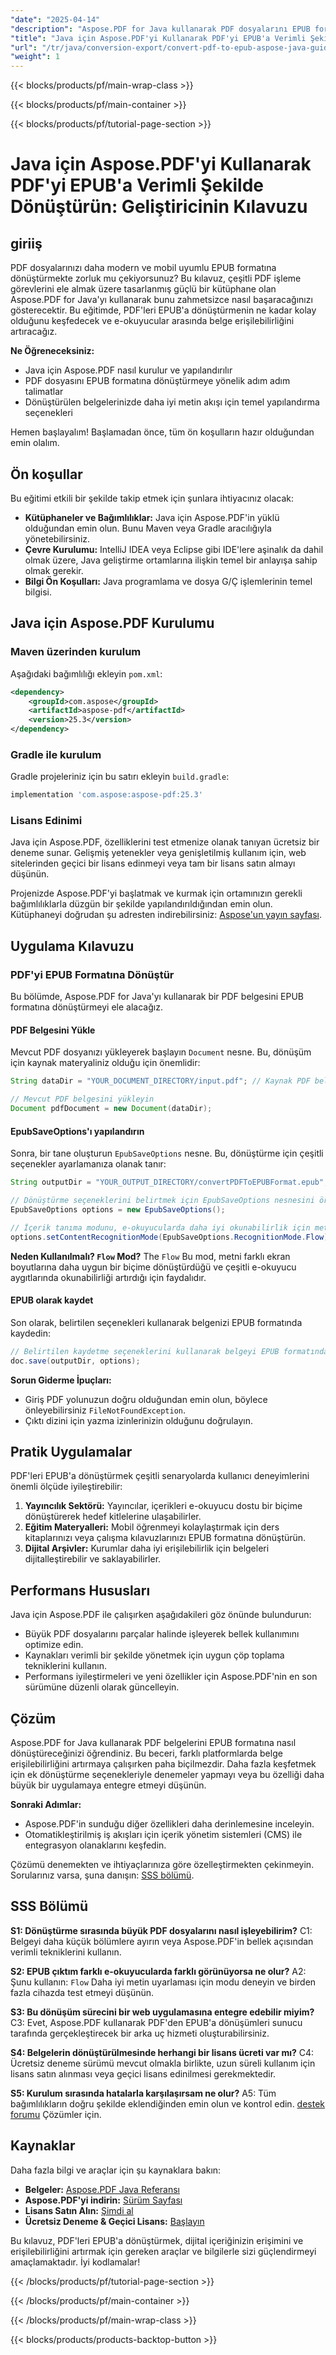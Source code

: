```yaml
---
"date": "2025-04-14"
"description": "Aspose.PDF for Java kullanarak PDF dosyalarını EPUB formatına nasıl dönüştüreceğinizi öğrenin. Bu kılavuz, dönüştürülen belgelerdeki metin akışını optimize etmek için adım adım talimatlar, temel yapılandırma seçenekleri ve ipuçları sağlar."
"title": "Java için Aspose.PDF'yi Kullanarak PDF'yi EPUB'a Verimli Şekilde Dönüştürün&#58; Bir Geliştiricinin Kılavuzu"
"url": "/tr/java/conversion-export/convert-pdf-to-epub-aspose-java-guide/"
"weight": 1
---
```


{{< blocks/products/pf/main-wrap-class >}}

{{< blocks/products/pf/main-container >}}

{{< blocks/products/pf/tutorial-page-section >}}
# Java için Aspose.PDF'yi Kullanarak PDF'yi EPUB'a Verimli Şekilde Dönüştürün: Geliştiricinin Kılavuzu

## giriiş

PDF dosyalarınızı daha modern ve mobil uyumlu EPUB formatına dönüştürmekte zorluk mu çekiyorsunuz? Bu kılavuz, çeşitli PDF işleme görevlerini ele almak üzere tasarlanmış güçlü bir kütüphane olan Aspose.PDF for Java'yı kullanarak bunu zahmetsizce nasıl başaracağınızı gösterecektir. Bu eğitimde, PDF'leri EPUB'a dönüştürmenin ne kadar kolay olduğunu keşfedecek ve e-okuyucular arasında belge erişilebilirliğini artıracağız.

**Ne Öğreneceksiniz:**
- Java için Aspose.PDF nasıl kurulur ve yapılandırılır
- PDF dosyasını EPUB formatına dönüştürmeye yönelik adım adım talimatlar
- Dönüştürülen belgelerinizde daha iyi metin akışı için temel yapılandırma seçenekleri

Hemen başlayalım! Başlamadan önce, tüm ön koşulların hazır olduğundan emin olalım.

## Ön koşullar
Bu eğitimi etkili bir şekilde takip etmek için şunlara ihtiyacınız olacak:

- **Kütüphaneler ve Bağımlılıklar:** Java için Aspose.PDF'in yüklü olduğundan emin olun. Bunu Maven veya Gradle aracılığıyla yönetebilirsiniz.
- **Çevre Kurulumu:** IntelliJ IDEA veya Eclipse gibi IDE'lere aşinalık da dahil olmak üzere, Java geliştirme ortamlarına ilişkin temel bir anlayışa sahip olmak gerekir.
- **Bilgi Ön Koşulları:** Java programlama ve dosya G/Ç işlemlerinin temel bilgisi.

## Java için Aspose.PDF Kurulumu

### Maven üzerinden kurulum
Aşağıdaki bağımlılığı ekleyin `pom.xml`:

```xml
<dependency>
    <groupId>com.aspose</groupId>
    <artifactId>aspose-pdf</artifactId>
    <version>25.3</version>
</dependency>
```

### Gradle ile kurulum
Gradle projeleriniz için bu satırı ekleyin `build.gradle`:

```gradle
implementation 'com.aspose:aspose-pdf:25.3'
```

### Lisans Edinimi
Java için Aspose.PDF, özelliklerini test etmenize olanak tanıyan ücretsiz bir deneme sunar. Gelişmiş yetenekler veya genişletilmiş kullanım için, web sitelerinden geçici bir lisans edinmeyi veya tam bir lisans satın almayı düşünün.

Projenizde Aspose.PDF'yi başlatmak ve kurmak için ortamınızın gerekli bağımlılıklarla düzgün bir şekilde yapılandırıldığından emin olun. Kütüphaneyi doğrudan şu adresten indirebilirsiniz: [Aspose'un yayın sayfası](https://releases.aspose.com/pdf/java/).

## Uygulama Kılavuzu

### PDF'yi EPUB Formatına Dönüştür
Bu bölümde, Aspose.PDF for Java'yı kullanarak bir PDF belgesini EPUB formatına dönüştürmeyi ele alacağız.

#### PDF Belgesini Yükle
Mevcut PDF dosyanızı yükleyerek başlayın `Document` nesne. Bu, dönüşüm için kaynak materyaliniz olduğu için önemlidir:

```java
String dataDir = "YOUR_DOCUMENT_DIRECTORY/input.pdf"; // Kaynak PDF belgesine giden yol

// Mevcut PDF belgesini yükleyin
Document pdfDocument = new Document(dataDir);
```

#### EpubSaveOptions'ı yapılandırın
Sonra, bir tane oluşturun `EpubSaveOptions` nesne. Bu, dönüştürme için çeşitli seçenekler ayarlamanıza olanak tanır:

```java
String outputDir = "YOUR_OUTPUT_DIRECTORY/convertPDFToEPUBFormat.epub"; // Dönüştürülen EPUB dosyasını kaydetme yolu

// Dönüştürme seçeneklerini belirtmek için EpubSaveOptions nesnesini örneklendirin
EpubSaveOptions options = new EpubSaveOptions();

// İçerik tanıma modunu, e-okuyucularda daha iyi okunabilirlik için metin akışını ayarlayan 'Akış' olarak ayarlayın
options.setContentRecognitionMode(EpubSaveOptions.RecognitionMode.Flow);
```

**Neden Kullanılmalı? `Flow` Mod?**
The `Flow` Bu mod, metni farklı ekran boyutlarına daha uygun bir biçime dönüştürdüğü ve çeşitli e-okuyucu aygıtlarında okunabilirliği artırdığı için faydalıdır.

#### EPUB olarak kaydet
Son olarak, belirtilen seçenekleri kullanarak belgenizi EPUB formatında kaydedin:

```java
// Belirtilen kaydetme seçeneklerini kullanarak belgeyi EPUB formatında kaydedin
doc.save(outputDir, options);
```

**Sorun Giderme İpuçları:**
- Giriş PDF yolunuzun doğru olduğundan emin olun, böylece önleyebilirsiniz `FileNotFoundException`.
- Çıktı dizini için yazma izinlerinizin olduğunu doğrulayın.

## Pratik Uygulamalar
PDF'leri EPUB'a dönüştürmek çeşitli senaryolarda kullanıcı deneyimlerini önemli ölçüde iyileştirebilir:

1. **Yayıncılık Sektörü:** Yayıncılar, içerikleri e-okuyucu dostu bir biçime dönüştürerek hedef kitlelerine ulaşabilirler.
2. **Eğitim Materyalleri:** Mobil öğrenmeyi kolaylaştırmak için ders kitaplarınızı veya çalışma kılavuzlarınızı EPUB formatına dönüştürün.
3. **Dijital Arşivler:** Kurumlar daha iyi erişilebilirlik için belgeleri dijitalleştirebilir ve saklayabilirler.

## Performans Hususları
Java için Aspose.PDF ile çalışırken aşağıdakileri göz önünde bulundurun:
- Büyük PDF dosyalarını parçalar halinde işleyerek bellek kullanımını optimize edin.
- Kaynakları verimli bir şekilde yönetmek için uygun çöp toplama tekniklerini kullanın.
- Performans iyileştirmeleri ve yeni özellikler için Aspose.PDF'nin en son sürümüne düzenli olarak güncelleyin.

## Çözüm
Aspose.PDF for Java kullanarak PDF belgelerini EPUB formatına nasıl dönüştüreceğinizi öğrendiniz. Bu beceri, farklı platformlarda belge erişilebilirliğini artırmaya çalışırken paha biçilmezdir. Daha fazla keşfetmek için ek dönüştürme seçenekleriyle denemeler yapmayı veya bu özelliği daha büyük bir uygulamaya entegre etmeyi düşünün.

**Sonraki Adımlar:**
- Aspose.PDF'in sunduğu diğer özellikleri daha derinlemesine inceleyin.
- Otomatikleştirilmiş iş akışları için içerik yönetim sistemleri (CMS) ile entegrasyon olanaklarını keşfedin.

Çözümü denemekten ve ihtiyaçlarınıza göre özelleştirmekten çekinmeyin. Sorularınız varsa, şuna danışın: [SSS bölümü](#faq-section).

## SSS Bölümü
**S1: Dönüştürme sırasında büyük PDF dosyalarını nasıl işleyebilirim?**
C1: Belgeyi daha küçük bölümlere ayırın veya Aspose.PDF'in bellek açısından verimli tekniklerini kullanın.

**S2: EPUB çıktım farklı e-okuyucularda farklı görünüyorsa ne olur?**
A2: Şunu kullanın: `Flow` Daha iyi metin uyarlaması için modu deneyin ve birden fazla cihazda test etmeyi düşünün.

**S3: Bu dönüşüm sürecini bir web uygulamasına entegre edebilir miyim?**
C3: Evet, Aspose.PDF kullanarak PDF'den EPUB'a dönüşümleri sunucu tarafında gerçekleştirecek bir arka uç hizmeti oluşturabilirsiniz.

**S4: Belgelerin dönüştürülmesinde herhangi bir lisans ücreti var mı?**
C4: Ücretsiz deneme sürümü mevcut olmakla birlikte, uzun süreli kullanım için lisans satın alınması veya geçici lisans edinilmesi gerekmektedir.

**S5: Kurulum sırasında hatalarla karşılaşırsam ne olur?**
A5: Tüm bağımlılıkların doğru şekilde eklendiğinden emin olun ve kontrol edin. [destek forumu](https://forum.aspose.com/c/pdf/10) Çözümler için.

## Kaynaklar
Daha fazla bilgi ve araçlar için şu kaynaklara bakın:
- **Belgeler:** [Aspose.PDF Java Referansı](https://reference.aspose.com/pdf/java/)
- **Aspose.PDF'yi indirin:** [Sürüm Sayfası](https://releases.aspose.com/pdf/java/)
- **Lisans Satın Alın:** [Şimdi al](https://purchase.aspose.com/buy)
- **Ücretsiz Deneme & Geçici Lisans:** [Başlayın](https://releases.aspose.com/pdf/java/)

Bu kılavuz, PDF'leri EPUB'a dönüştürmek, dijital içeriğinizin erişimini ve erişilebilirliğini artırmak için gereken araçlar ve bilgilerle sizi güçlendirmeyi amaçlamaktadır. İyi kodlamalar!

{{< /blocks/products/pf/tutorial-page-section >}}

{{< /blocks/products/pf/main-container >}}

{{< /blocks/products/pf/main-wrap-class >}}

{{< blocks/products/products-backtop-button >}}